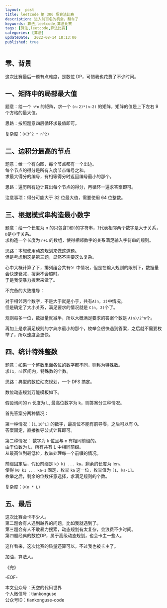 ```yaml
---   
layout:  post  
title: leetcode 第 306 场算法比赛
description: 进入前百名的机会，翻车了  
keywords: 算法,leetcode,算法比赛  
tags: [算法,leetcode,算法比赛]    
categories: [算法]  
updateDate:  2022-08-14 18:13:00  
published: true  
---  
```



## 零、背景  


这次比赛最后一题有点难度，是数位 DP，可惜我也花费了不少时间。  


## 一、矩阵中的局部最大值


题意：给一个 `n*n` 的矩阵，求一个 `(n-2)*(n-2)` 的矩阵，矩阵的值是上下左右 9 个方格的最大值。  


思路：按照题意四层循环求最值即可。  


复杂度：`O(3^2 * n^2)`  


## 二、边积分最高的节点  


题意：给一个有向图，每个节点都有一个出边。  
每个节点的得分是所有入度节点编号之和。  
求最大得分的编号，有相等得分时返回编号最小的那个。  



思路：遍历所有边计算出每个节点的得分，再循环一遍求答案即可。  



注意事项：得分可能大于 32 位最大值，需要使用 64 位整数。  


## 三、根据模式串构造最小数字  


题意：给一个长度为 n 的只包含`I`和`D`的字符串，`I`代表相邻两个数字是大于关系，`D`是小于关系。  
求构造一个长度为 `n+1` 的数组，使得相邻数字的关系满足输入字符串的规则。  


思路：本想使用动态规划来做这道题。  
但是考虑到这是第三题，显然不需要这么复杂。  


心中大概计算了下，排列组合共有`9!` 中情况，但是在输入规则的限制下，数据量会快速衰减，搜索不会超时。  
于是我便暴力搜索来做了。  


不完备的大致推导：  


对于相邻两个数字，不是大于就是小于，共有`A(n, 2)`中情况。  
但是确定了大小关系，满足要求的情况就是 `C(n, 2)`个了。  


规则每多一位，数据量就减半，所以大概满足要求的答案个数是 `A(n)/2^n`个。  


再加上是求满足规则的字典序最小的那个，枚举会很快遇到答案，之后就不需要枚举了，所以速度会更快。  


## 四、统计特殊整数  


题意：如果一个整数里面各位的数字都不同，则称为特殊数。  
求`[1, n]`区间内，特殊数的个数。  


思路：典型的数位动态规划，一个 DFS 搞定。  



数位动态规划万能模板如下。  


假设询问的 n 长度为 L,  最高位数字为 k，则答案分三种情况。  


首先答案分两种情况：  


第一种情况：`[1,10^L]` 的数字，最高位不能有前导零，之后可以有 0。  
答案固定，直接推导公式计算即可。  


第二种情况： 数字为 k 位且与 n 有相同前缀的。  
由于位数为 L，所有共有 L 中相同前缀。  
从最高位到最低位，枚举处理每一个前缀的情况。  


前缀固定后，假设前缀是 `k0 k1 ... ka`，剩余的长度为 len。  
使得 `k0 k1 ... ka-1` 固定，枚举 `ka` 这一位，枚举值为 `[1, ka-1]`。  
枚举之后，剩余的位数任意选择，求满足规则的个数。  


复杂度：`O(n * L)`  



## 五、最后  


这次比赛会卡不少人。  
第二题会有人遇到越界的问题，比如我就遇到了。  
第三题会有人不敢暴力搜索，动态规划有太复杂，会浪费不少时间。  
第四题经典的数位DP，属于高级动态规划，也会卡主一些人。  


这样看来，这次比赛的质量还算可以，不过我也被卡主了。  



加油，算法人。  


《完》  


-EOF-  



本文公众号：天空的代码世界  
个人微信号：tiankonguse  
公众号ID：tiankonguse-code  
  

